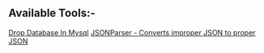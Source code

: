 Available Tools:-
-----------------

[Drop Database In Mysql](https://aathitest.github.io/tools/drop_database.html)
[JSONParser - Converts improper JSON to proper JSON](https://aathitest.github.io/tools/JSONParser.html)

